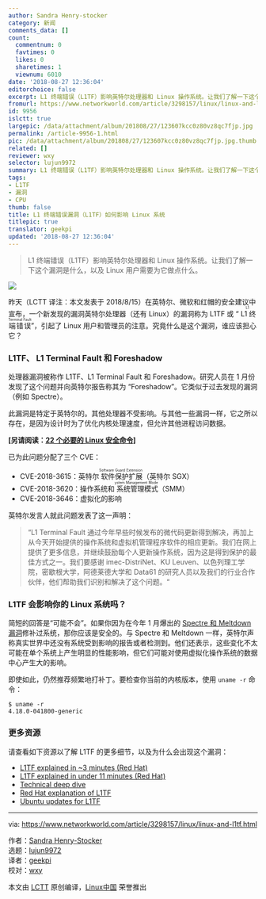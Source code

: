 ```yaml
---
author: Sandra Henry-stocker
category: 新闻
comments_data: []
count:
  commentnum: 0
  favtimes: 0
  likes: 0
  sharetimes: 1
  viewnum: 6010
date: '2018-08-27 12:36:04'
editorchoice: false
excerpt: L1 终端错误（L1TF）影响英特尔处理器和 Linux 操作系统。让我们了解一下这个漏洞是什么，以及 Linux 用户需要为它做点什么。
fromurl: https://www.networkworld.com/article/3298157/linux/linux-and-l1tf.html
id: 9956
islctt: true
largepic: /data/attachment/album/201808/27/123607kcc0z80vz8qc7fjp.jpg
permalink: /article-9956-1.html
pic: /data/attachment/album/201808/27/123607kcc0z80vz8qc7fjp.jpg.thumb.jpg
related: []
reviewer: wxy
selector: lujun9972
summary: L1 终端错误（L1TF）影响英特尔处理器和 Linux 操作系统。让我们了解一下这个漏洞是什么，以及 Linux 用户需要为它做点什么。
tags:
- L1TF
- 漏洞
- CPU
thumb: false
title: L1 终端错误漏洞（L1TF）如何影响 Linux 系统
titlepic: true
translator: geekpi
updated: '2018-08-27 12:36:04'
---
```



> 
> L1 终端错误（L1TF）影响英特尔处理器和 Linux 操作系统。让我们了解一下这个漏洞是什么，以及 Linux 用户需要为它做点什么。
> 
> 
> 


![](/data/attachment/album/201808/27/123607kcc0z80vz8qc7fjp.jpg)


昨天（LCTT 译注：本文发表于 2018/8/15）在英特尔、微软和红帽的安全建议中宣布，一个新发现的漏洞英特尔处理器（还有 Linux）的漏洞称为 L1TF 或 “<ruby> L1 终端错误 <rt>  L1 Terminal Fault </rt></ruby>”，引起了 Linux 用户和管理员的注意。究竟什么是这个漏洞，谁应该担心它？


### L1TF、 L1 Terminal Fault 和 Foreshadow


处理器漏洞被称作 L1TF、L1 Terminal Fault 和 Foreshadow。研究人员在 1 月份发现了这个问题并向英特尔报告称其为 “Foreshadow”。它类似于过去发现的漏洞（例如 Spectre）。


此漏洞是特定于英特尔的。其他处理器不受影响。与其他一些漏洞一样，它之所以存在，是因为设计时为了优化内核处理速度，但允许其他进程访问数据。


**[另请阅读：[22 个必要的 Linux 安全命令](https://www.networkworld.com/article/3272286/open-source-tools/22-essential-security-commands-for-linux.html)]**


已为此问题分配了三个 CVE：


* CVE-2018-3615：英特尔<ruby> 软件保护扩展 <rt>  Software Guard Extension </rt></ruby>（英特尔 SGX）
* CVE-2018-3620：操作系统和<ruby> 系统管理模式 <rt>  ystem Management Mode </rt></ruby>（SMM）
* CVE-2018-3646：虚拟化的影响


英特尔发言人就此问题发表了这一声明：



> 
> “L1 Terminal Fault 通过今年早些时候发布的微代码更新得到解决，再加上从今天开始提供的操作系统和虚拟机管理程序软件的相应更新。我们在网上提供了更多信息，并继续鼓励每个人更新操作系统，因为这是得到保护的最佳方式之一。我们要感谢 imec-DistriNet、KU Leuven、以色列理工学院，密歇根大学，阿德莱德大学和 Data61 的研究人员以及我们的行业合作伙伴，他们帮助我们识别和解决了这个问题。“
> 
> 
> 


### L1TF 会影响你的 Linux 系统吗？


简短的回答是“可能不会”。如果你因为在今年 1 月爆出的 [Spectre 和 Meltdown 漏洞](https://www.networkworld.com/article/3245813/security/meltdown-and-spectre-exploits-cutting-through-the-fud.html)修补过系统，那你应该是安全的。与 Spectre 和 Meltdown 一样，英特尔声称真实世界中还没有系统受到影响的报告或者检测到。他们还表示，这些变化不太可能在单个系统上产生明显的性能影响，但它们可能对使用虚拟化操作系统的数据中心产生大的影响。


即使如此，仍然推荐频繁地打补丁。要检查你当前的内核版本，使用 `uname -r` 命令：



```
$ uname -r
4.18.0-041800-generic
```

### 更多资源


请查看如下资源以了解 L1TF 的更多细节，以及为什么会出现这个漏洞：


* [L1TF explained in ~3 minutes (Red Hat)](https://www.youtube.com/watch?v=kBOsVt0iXE4&feature=youtu.be)
* [L1TF explained in under 11 minutes (Red Hat)](https://www.youtube.com/watch?v=kqg8_KH2OIQ)
* [Technical deep dive](https://www.redhat.com/en/blog/deeper-look-l1-terminal-fault-aka-foreshadow)
* [Red Hat explanation of L1TF](https://access.redhat.com/security/vulnerabilities/L1TF)
* [Ubuntu updates for L1TF](https://blog.ubuntu.com/2018/08/14/ubuntu-updates-for-l1-terminal-fault-vulnerabilities)




---


via: <https://www.networkworld.com/article/3298157/linux/linux-and-l1tf.html>


作者：[Sandra Henry-Stocker](https://www.networkworld.com/author/Sandra-Henry_Stocker/)  
 选题：[lujun9972](https://github.com/lujun9972)  
 译者：[geekpi](https://github.com/geekpi)  
 校对：[wxy](https://github.com/wxy)


本文由 [LCTT](https://github.com/LCTT/TranslateProject) 原创编译，[Linux中国](https://linux.cn/) 荣誉推出